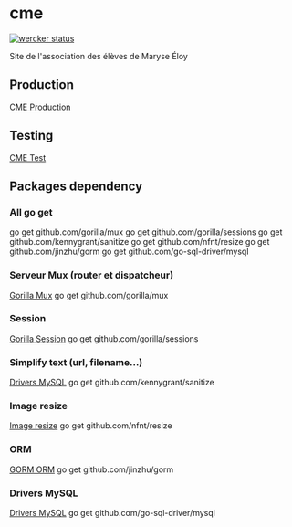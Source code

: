 cme
===

[![wercker status](https://app.wercker.com/status/af308c0f5a0853e269c1cf9164cc06e6/m "wercker status")](https://app.wercker.com/project/bykey/af308c0f5a0853e269c1cf9164cc06e6)

Site de l'association des élèves de Maryse Éloy


## Production

[CME Production](http://www.la-communaute-de-maryse-eloy.com/)

## Testing

[CME Test](http://test.la-communaute-de-maryse-eloy.com/)

## Packages dependency

### All go get
go get github.com/gorilla/mux
go get github.com/gorilla/sessions
go get github.com/kennygrant/sanitize
go get github.com/nfnt/resize
go get github.com/jinzhu/gorm
go get github.com/go-sql-driver/mysql

### Serveur Mux (router et dispatcheur)
[Gorilla Mux](http://www.gorillatoolkit.org/pkg/mux/)
go get github.com/gorilla/mux

### Session
[Gorilla Session](http://www.gorillatoolkit.org/pkg/sessions)
go get github.com/gorilla/sessions

### Simplify text (url, filename...)
[Drivers MySQL](https://github.com/kennygrant/sanitize)
go get github.com/kennygrant/sanitize

### Image resize
[Image resize](github.com/nfnt/resize)
go get github.com/nfnt/resize

### ORM
[GORM ORM](https://github.com/jinzhu/gorm)
go get github.com/jinzhu/gorm

### Drivers MySQL 
[Drivers MySQL](github.com/go-sql-driver/mysql)
go get github.com/go-sql-driver/mysql
